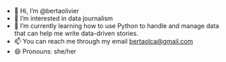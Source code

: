 - 👋 Hi, I’m @bertaolivier
- 👀 I’m interested in data journalism 
- 🌱 I’m currently learning how to use Python to handle and manage data that can help me write data-driven stories.
- 📫 You can reach me through my email bertaolca@gmail.com 
- 😄 Pronouns: she/her

<!---
bertaolivier/bertaolivier is a ✨ special ✨ repository because its `README.md` (this file) appears on your GitHub profile.
You can click the Preview link to take a look at your changes.
--->
